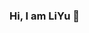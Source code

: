 ### Hi, I am LiYu 👋

<!--
**CUGLiving/CUGLiving** is a ✨ _special_ ✨ repository because its `README.md` (this file) appears on your GitHub profile.

Here are some ideas to get you started:

- 🔭 I’m currently working on the Institute of Geographic Information Sciences and Natural Resources Research, CAS or UCAS
- 🌱 I’m currently exploring the application of remote sensing datasets and methods in ecology
- 👯 I’m looking to improve my coding skills
- 🤔 I’m looking for a postdoc position in lidar remote sensing
- 💬 Ask me about ...
- 📫 How to reach me: ...
- 😄 Pronouns: ...
- ⚡ Fun fact: ...
-->
